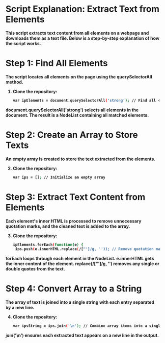 # Script Explanation: Extract Text from <strong> Elements
This script extracts text content from all <strong> elements on a webpage and downloads them as a text file. Below is a step-by-step explanation of how the script works.


# Step 1: Find All <strong> Elements
The script locates all <strong> elements on the page using the querySelectorAll method.

1. **Clone the repository:**
   ```bash
   var ipElements = document.querySelectorAll('strong'); // Find all <strong> elements
  document.querySelectorAll('strong') selects all <strong> elements in the document.
The result is a NodeList containing all matched elements.

# Step 2: Create an Array to Store Texts
An empty array is created to store the text extracted from the <strong> elements.

2. **Clone the repository:**
   ```bash
   var ips = []; // Initialize an empty array

# Step 3: Extract Text Content from Elements
Each <strong> element's inner HTML is processed to remove unnecessary quotation marks, and the cleaned text is added to the array.

3. **Clone the repository:**
   ```bash
   ipElements.forEach(function(e) {
    ips.push(e.innerHTML.replace(/["']/g, '')); // Remove quotation marks and add to array

forEach loops through each element in the NodeList.
e.innerHTML gets the inner content of the <strong> element.
replace(/["']/g, '') removes any single or double quotes from the text.

# Step 4: Convert Array to a String
The array of text is joined into a single string with each entry separated by a new line.

4. **Clone the repository:**
   ```bash
   var ipsString = ips.join('\n'); // Combine array items into a single string with line breaks

join('\n') ensures each extracted text appears on a new line in the output.









